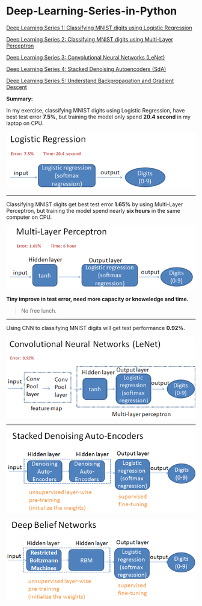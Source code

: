 # Deep-Learning-Series-in-Python

[Deep Learning Series 1: Classifying MNIST digits using Logistic Regression](http://nbviewer.jupyter.org/github/yishi/Deep-Learning-Series-in-Python/blob/master/deep_learning_series_1.ipynb)


[Deep Learning Series 2: Classifying MNIST digits using Multi-Layer Perceptron](http://nbviewer.jupyter.org/github/yishi/Deep-Learning-Series-in-Python/blob/master/deep_learning_series_2.ipynb)


[Deep Learning Series 3: Convolutional Neural Networks (LeNet)](http://nbviewer.jupyter.org/github/yishi/Deep-Learning-Series-in-Python/blob/master/deep_learning_series_3.ipynb)


[Deep Learning Series 4: Stacked Denoising Autoencoders (SdA)](http://nbviewer.jupyter.org/github/yishi/Deep-Learning-Series-in-Python/blob/master/deep_learning_series_4.ipynb)


[Deep Learning Series 5: Understand Backpropagation and Gradient Descent](http://nbviewer.jupyter.org/github/yishi/Deep-Learning-Series-in-Python/blob/master/deep_learning_series_5.ipynb)

**Summary:**

In my exercise, classifying MNIST digits using Logistic Regression, have best test error **7.5%**, but training the model only spend **20.4 second** in my laptop on CPU.

![logis](logis.png)

**********************************

Classifying MNIST digits get best test error **1.65%** by using Multi-Layer Perceptron, but training the model spend nearly **six hours** in the same computer on CPU.

![mlp](mlp.png)

**Tiny improve in test error, need more capacity or knoweledge and time.**
> No free lunch.

**********************************
Using CNN to classifying MNIST digits will get test performance **0.92%**.

![cnn](cnn.png)

**********************************
![sda](sda.png)

![dbm](dbn.png)
